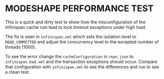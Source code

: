 # MODESHAPE PERFORMANCE TEST

This is a quick and dirty test to show how the misconfiguration of the Infinispan cache can lead to lock
timeout exceptions under high load.

The fix is seen in `infinispan.xml` which sets the isolation level to `READ_COMMITTED` and adjust the
concurrency level to the excepted number of threads (1000).

To see the error change the `cacheConfiguration` in `repo.json` to `infinispan.bad.xml` and the transaction
exceptions should occur. Compare that configuration with `infinispan.xml` to see the differences and run to
see a clean test.